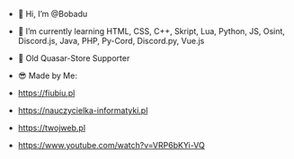 - 👋 Hi, I’m @Bobadu
- 🌱 I’m currently learning HTML, CSS, C++, Skript, Lua, Python, JS, Osint, Discord.js, Java, PHP, Py-Cord, Discord.py, Vue.js

- 💙 Old Quasar-Store Supporter
- 😎 Made by Me:
- https://fiubiu.pl
- https://nauczycielka-informatyki.pl
- https://twojweb.pl
- https://www.youtube.com/watch?v=VRP6bKYi-VQ
